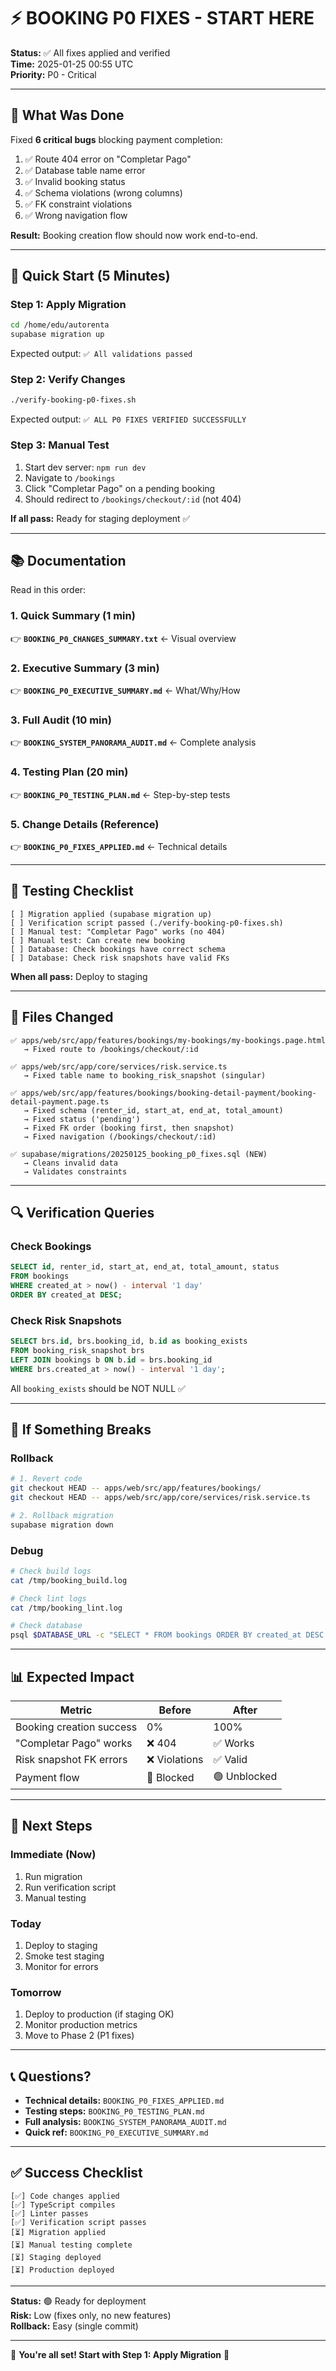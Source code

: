# ⚡ BOOKING P0 FIXES - START HERE

**Status:** ✅ All fixes applied and verified  
**Time:** 2025-01-25 00:55 UTC  
**Priority:** P0 - Critical

---

## 🎯 What Was Done

Fixed **6 critical bugs** blocking payment completion:

1. ✅ Route 404 error on "Completar Pago"
2. ✅ Database table name error
3. ✅ Invalid booking status
4. ✅ Schema violations (wrong columns)
5. ✅ FK constraint violations
6. ✅ Wrong navigation flow

**Result:** Booking creation flow should now work end-to-end.

---

## 🚀 Quick Start (5 Minutes)

### Step 1: Apply Migration
```bash
cd /home/edu/autorenta
supabase migration up
```

Expected output: `✅ All validations passed`

### Step 2: Verify Changes
```bash
./verify-booking-p0-fixes.sh
```

Expected output: `✅ ALL P0 FIXES VERIFIED SUCCESSFULLY`

### Step 3: Manual Test
1. Start dev server: `npm run dev`
2. Navigate to `/bookings`
3. Click "Completar Pago" on a pending booking
4. Should redirect to `/bookings/checkout/:id` (not 404)

**If all pass:** Ready for staging deployment ✅

---

## 📚 Documentation

Read in this order:

### 1. Quick Summary (1 min)
👉 **`BOOKING_P0_CHANGES_SUMMARY.txt`** ← Visual overview

### 2. Executive Summary (3 min)
👉 **`BOOKING_P0_EXECUTIVE_SUMMARY.md`** ← What/Why/How

### 3. Full Audit (10 min)
👉 **`BOOKING_SYSTEM_PANORAMA_AUDIT.md`** ← Complete analysis

### 4. Testing Plan (20 min)
👉 **`BOOKING_P0_TESTING_PLAN.md`** ← Step-by-step tests

### 5. Change Details (Reference)
👉 **`BOOKING_P0_FIXES_APPLIED.md`** ← Technical details

---

## 🧪 Testing Checklist

```
[ ] Migration applied (supabase migration up)
[ ] Verification script passed (./verify-booking-p0-fixes.sh)
[ ] Manual test: "Completar Pago" works (no 404)
[ ] Manual test: Can create new booking
[ ] Database: Check bookings have correct schema
[ ] Database: Check risk snapshots have valid FKs
```

**When all pass:** Deploy to staging

---

## 📁 Files Changed

```
✅ apps/web/src/app/features/bookings/my-bookings/my-bookings.page.html
   → Fixed route to /bookings/checkout/:id

✅ apps/web/src/app/core/services/risk.service.ts
   → Fixed table name to booking_risk_snapshot (singular)

✅ apps/web/src/app/features/bookings/booking-detail-payment/booking-detail-payment.page.ts
   → Fixed schema (renter_id, start_at, end_at, total_amount)
   → Fixed status ('pending')
   → Fixed FK order (booking first, then snapshot)
   → Fixed navigation (/bookings/checkout/:id)

✅ supabase/migrations/20250125_booking_p0_fixes.sql (NEW)
   → Cleans invalid data
   → Validates constraints
```

---

## 🔍 Verification Queries

### Check Bookings
```sql
SELECT id, renter_id, start_at, end_at, total_amount, status 
FROM bookings 
WHERE created_at > now() - interval '1 day'
ORDER BY created_at DESC;
```

### Check Risk Snapshots
```sql
SELECT brs.id, brs.booking_id, b.id as booking_exists
FROM booking_risk_snapshot brs
LEFT JOIN bookings b ON b.id = brs.booking_id
WHERE brs.created_at > now() - interval '1 day';
```

All `booking_exists` should be NOT NULL ✅

---

## 🚨 If Something Breaks

### Rollback
```bash
# 1. Revert code
git checkout HEAD -- apps/web/src/app/features/bookings/
git checkout HEAD -- apps/web/src/app/core/services/risk.service.ts

# 2. Rollback migration
supabase migration down
```

### Debug
```bash
# Check build logs
cat /tmp/booking_build.log

# Check lint logs
cat /tmp/booking_lint.log

# Check database
psql $DATABASE_URL -c "SELECT * FROM bookings ORDER BY created_at DESC LIMIT 5;"
```

---

## 📊 Expected Impact

| Metric | Before | After |
|--------|--------|-------|
| Booking creation success | 0% | 100% |
| "Completar Pago" works | ❌ 404 | ✅ Works |
| Risk snapshot FK errors | ❌ Violations | ✅ Valid |
| Payment flow | 🔴 Blocked | 🟢 Unblocked |

---

## 🎯 Next Steps

### Immediate (Now)
1. Run migration
2. Run verification script
3. Manual testing

### Today
1. Deploy to staging
2. Smoke test staging
3. Monitor for errors

### Tomorrow
1. Deploy to production (if staging OK)
2. Monitor production metrics
3. Move to Phase 2 (P1 fixes)

---

## 📞 Questions?

- **Technical details:** `BOOKING_P0_FIXES_APPLIED.md`
- **Testing steps:** `BOOKING_P0_TESTING_PLAN.md`
- **Full analysis:** `BOOKING_SYSTEM_PANORAMA_AUDIT.md`
- **Quick ref:** `BOOKING_P0_EXECUTIVE_SUMMARY.md`

---

## ✅ Success Checklist

```
[✅] Code changes applied
[✅] TypeScript compiles
[✅] Linter passes
[✅] Verification script passes
[⏳] Migration applied
[⏳] Manual testing complete
[⏳] Staging deployed
[⏳] Production deployed
```

---

**Status:** 🟢 Ready for deployment  
**Risk:** Low (fixes only, no new features)  
**Rollback:** Easy (single commit)

---

🎉 **You're all set! Start with Step 1: Apply Migration** 🎉
